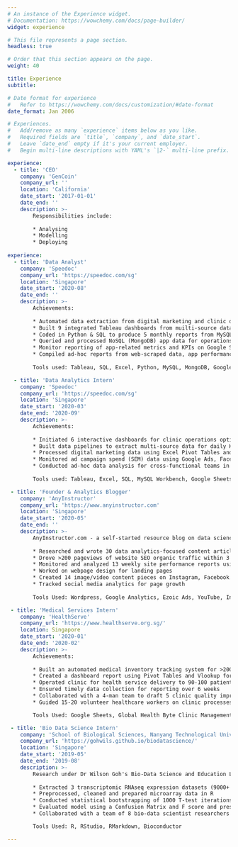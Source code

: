 ```yaml
---
# An instance of the Experience widget.
# Documentation: https://wowchemy.com/docs/page-builder/
widget: experience

# This file represents a page section.
headless: true

# Order that this section appears on the page.
weight: 40

title: Experience
subtitle:

# Date format for experience
#   Refer to https://wowchemy.com/docs/customization/#date-format
date_format: Jan 2006

# Experiences.
#   Add/remove as many `experience` items below as you like.
#   Required fields are `title`, `company`, and `date_start`.
#   Leave `date_end` empty if it's your current employer.
#   Begin multi-line descriptions with YAML's `|2-` multi-line prefix.

experience:
  - title: 'CEO'
    company: 'GenCoin'
    company_url: ''
    location: 'California'
    date_start: '2017-01-01'
    date_end: ''
    description: >-
        Responsibilities include:
        
        * Analysing
        * Modelling
        * Deploying
        
experience:
  - title: 'Data Analyst'
    company: 'Speedoc'
    company_url: 'https://speedoc.com/sg'
    location: 'Singapore'
    date_start: '2020-08'
    date_end: ''
    description: >-
        Achievements:
        
        * Automated data extraction from digital marketing and clinic data sources to Google Sheets, saving 10+ hours/week
        * Built 9 integrated Tableau dashboards from muilti-source data - app and clinic
        * Coded in Python & SQL to produce 5 monthly reports from MySQL database, reducing 200% in process time
        * Queried and processed NoSQL (MongoDB) app data for operations optimization
        * Monitor reporting of app-related metrics and KPIs on Google Sheets
        * Compiled ad-hoc reports from web-scraped data, app performance and HCW optimization
        
        Tools used: Tableau, SQL, Excel, Python, MySQL, MongoDB, Google Sheets, Google Apps Script,

  - title: 'Data Analytics Intern'
    company: 'Speedoc'
    company_url: 'https://speedoc.com/sg'
    location: 'Singapore'
    date_start: '2020-03'
    date_end: '2020-09'
    description: >-
        Achievements:
        
        * Initiated 6 interactive dashboards for clinic operations optimization and insight
        * Built data pipelines to extract multi-source data for daily KPI metric dashboards using MySQL and Tableau
        * Processed digital marketing data using Excel Pivot Tables and create digital marketing funnel reports
        * Monitored ad campaign spend (SEM) data using Google Ads, Facebook Ads and UTM code tracking
        * Conducted ad-hoc data analysis for cross-functional teams in operations, marketing and clinical
        
        Tools used: Tableau, Excel, SQL, MySQL Workbench, Google Sheets, Power Query, Google Analytics, Sketch, Firebase Analytics, Google Ads, Facebook Ads and App Annie

 - title: 'Founder & Analytics Blogger'
    company: 'AnyInstructor'
    company_url: 'https://www.anyinstructor.com'
    location: 'Singapore'
    date_start: '2020-05'
    date_end: ''
    description: >-
        AnyInstructor.com - a self-started resource blog on data science & analytics
        
        * Researched and wrote 30 data analytics-focused content articles to-date using Wordpress
        * Drove >200 pageviews of website SEO organic traffic within 3 months
        * Monitored and analyzed 13 weekly site performance reports using Google Analytics
        * Worked on webpage design for landing pages
        * Created 14 image/video content pieces on Instagram, Facebook and YouTube
        * Tracked social media analytics for page growth
        
        Tools Used: Wordpress, Google Analytics, Ezoic Ads, YouTube, Instagram, Facebook

 - title: 'Medical Services Intern'
    company: 'HealthServe'
    company_url: 'https://www.healthserve.org.sg/'
    location: Singapore
    date_start: '2020-01'
    date_end: '2020-02'
    description: >-
        Achievements: 
        
        * Built an automated medical inventory tracking system for >2000 PPE stock on Google Sheets
        * Created a dashboard report using Pivot Tables and Vlookup for monitoring PPE inventory
        * Operated clinic for health service delivery to 90-100 patients each week
        * Ensured timely data collection for reporting over 6 weeks
        * Collaborated with a 4-man team to draft 5 clinic quality improvements for the initial COVID-19 response
        * Guided 15-20 volunteer healthcare workers on clinic processes

        Tools Used: Google Sheets, Global Health Byte Clinic Management System

 - title: 'Bio Data Science Intern'
    company: 'School of Biological Sciences, Nanyang Technological University (NTU)'
    company_url: 'https://gohwils.github.io/biodatascience/'
    location: 'Singapore'
    date_start: '2019-05'
    date_end: '2019-08'
    description: >-
        Research under Dr Wilson Goh's Bio-Data Science and Education Laboratory [Meta-analysis of Schizophrenia Bio-data Using Data Science Approaches]
        
        * Extracted 3 transcriptomic RNAseq expression datasets (9000+ rows each) using Bioconductor in R
        * Preprocessed, cleaned and prepared microarray data in R
        * Conducted statistical bootstrapping of 1000 T-test iterations for significance analysis
        * Evaluated model using a Confusion Matrix and F score and presented data analysis findings using R Markdown
        * Collaborated with a team of 8 bio-data scientist researchers

        Tools Used: R, RStudio, RMarkdown, Bioconductor

---
```

